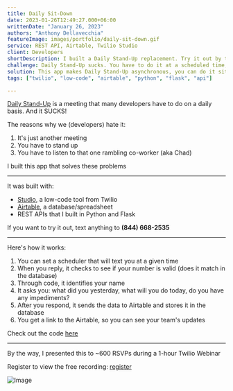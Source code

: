 ```yaml
---
title: Daily Sit-Down
date: 2023-01-26T12:49:27.000+06:00
writtenDate: "January 26, 2023"
authors: "Anthony Dellavecchia"
featureImage: images/portfolio/daily-sit-down.gif
service: REST API, Airtable, Twilio Studio
client: Developers
shortDescription: I built a Daily Stand-Up replacement. Try it out by texting (844) 668-2535
challenge: Daily Stand-Up sucks. You have to do it at a scheduled time, you have to stand up, and you have to listen to "Chad" ramble for 15 minutes
solution: This app makes Daily Stand-Up asynchronous, you can do it sitting down, and you don't have to listen to "Chad's" anymore
tags: ["twilio", "low-code", "airtable", "python", "flask", "api"]

---
```


[Daily Stand-Up](https://www.atlassian.com/agile/scrum/standups) is a meeting that many developers have to do on a daily basis. And it SUCKS!

The reasons why we (developers) hate it:

1. It's just another meeting
2. You have to stand up
3. You have to listen to that one rambling co-worker (aka Chad)

I built this app that solves these problems

---

It was built with:
 - [Studio](https://www.twilio.com/docs/studio), a low-code tool from Twilio
 - [Airtable](https://airtable.com/), a database/spreadsheet
 - REST APIs that I built in Python and Flask

If you want to try it out, text anything to **(844) 668-2535**

---

Here's how it works:
1. You can set a scheduler that will text you at a given time
2. When you reply, it checks to see if your number is valid (does it match in the database)
3. Through code, it identifies your name
4. It asks you: what did you yesterday, what will you do today, do you have any impediments?
5. After you respond, it sends the data to Airtable and stores it in the database
6. You get a link to the Airtable, so you can see your team's updates

Check out the code [here](https://github.com/anthonyjdella/level-up-with-twilio-studio)

---

By the way, I presented this to ~600 RSVPs during a 1-hour Twilio Webinar

Register to view the free recording: [register](https://interactive.twilio.com/level-up-with-studio-prototype-enhance-and-share-your-workflows-webinar)

![Image](/images/portfolio/level-up.png)
